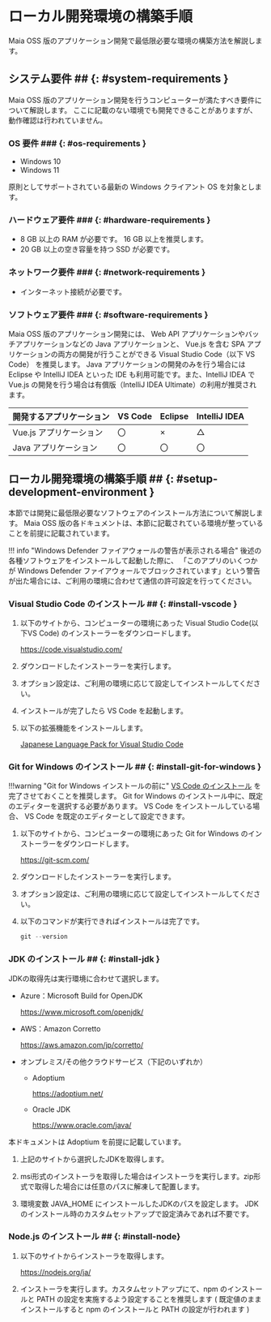 # ローカル開発環境の構築手順

Maia OSS 版のアプリケーション開発で最低限必要な環境の構築方法を解説します。

## システム要件 ## {: #system-requirements }

Maia OSS 版のアプリケーション開発を行うコンピューターが満たすべき要件について解説します。
ここに記載のない環境でも開発できることがありますが、動作確認は行われていません。

### OS 要件 ### {: #os-requirements }

- Windows 10
- Windows 11

原則としてサポートされている最新の Windows クライアント OS を対象とします。

### ハードウェア要件 ### {: #hardware-requirements }

- 8 GB 以上の RAM が必要です。 16 GB 以上を推奨します。
- 20 GB 以上の空き容量を持つ SSD が必要です。

### ネットワーク要件 ### {: #network-requirements }

- インターネット接続が必要です。

### ソフトウェア要件 ### {: #software-requirements }

Maia OSS 版のアプリケーション開発には、
Web API アプリケーションやバッチアプリケーションなどの Java アプリケーションと、
Vue.js を含む SPA アプリケーションの両方の開発が行うことができる Visual Studio Code（以下 VS Code） を推奨します。
Java アプリケーションの開発のみを行う場合には Eclipse や IntelliJ IDEA といった IDE も利用可能です。また、IntelliJ IDEA で Vue.js の開発を行う場合は有償版（IntelliJ IDEA Ultimate）の利用が推奨されます。

| 開発するアプリケーション | VS Code | Eclipse | IntelliJ IDEA |
| ------------------------ | ------- | ------- | ------------- |
| Vue.js アプリケーション  | 〇      | ×      | △            |
| Java アプリケーション    | 〇      | 〇      | 〇            |

## ローカル開発環境の構築手順 ## {: #setup-development-environment }

本節では開発に最低限必要なソフトウェアのインストール方法について解説します。
Maia OSS 版の各ドキュメントは、本節に記載されている環境が整っていることを前提に記載されています。

!!! info "Windows Defender ファイアウォールの警告が表示される場合"
    後述の各種ソフトウェアをインストールして起動した際に、
    「このアプリのいくつかが Windows Defender ファイアウォールでブロックされています」という警告が出た場合には、ご利用の環境に合わせて通信の許可設定を行ってください。

### Visual Studio Code のインストール ## {: #install-vscode }

1. 以下のサイトから、コンピューターの環境にあった Visual Studio Code(以下VS Code) のインストーラーをダウンロードします。

    <https://code.visualstudio.com/>

1. ダウンロードしたインストーラーを実行します。

1. オプション設定は、ご利用の環境に応じて設定してインストールしてください。

1. インストールが完了したら VS Code を起動します。

1. 以下の拡張機能をインストールします。

    [Japanese Language Pack for Visual Studio Code](https://marketplace.visualstudio.com/items?itemName=MS-CEINTL.vscode-language-pack-ja)

### Git for Windows のインストール ## {: #install-git-for-windows }

!!!warning "Git for Windows インストールの前に"
    [VS Code のインストール](#install-vscode) を完了させておくことを推奨します。
    Git for Windows のインストール中に、既定のエディターを選択する必要があります。
    VS Code をインストールしている場合、 VS Code を既定のエディターとして設定できます。

1. 以下のサイトから、コンピューターの環境にあった Git for Windows のインストーラーをダウンロードします。

    <https://git-scm.com/>

1. ダウンロードしたインストーラーを実行します。

1. オプション設定は、ご利用の環境に応じて設定してインストールしてください。

1. 以下のコマンドが実行できればインストールは完了です。

    ```ps1 title="Git for Windows のバージョン確認"
    git --version
    ```

### JDK のインストール ## {: #install-jdk }

JDKの取得先は実行環境に合わせて選択します。

- Azure：Microsoft Build for OpenJDK

    <https://www.microsoft.com/openjdk/>

- AWS：Amazon Corretto

    <https://aws.amazon.com/jp/corretto/>

- オンプレミス/その他クラウドサービス（下記のいずれか）

    - Adoptium

        <https://adoptium.net/>

    - Oracle JDK

        <https://www.oracle.com/java/>

本ドキュメントは Adoptium を前提に記載しています。

1. 上記のサイトから選択したJDKを取得します。

1. msi形式のインストーラを取得した場合はインストーラを実行します。zip形式で取得した場合には任意のパスに解凍して配置します。

1. 環境変数 JAVA_HOME にインストールしたJDKのパスを設定します。
JDKのインストール時のカスタムセットアップで設定済みであれば不要です。

### Node.js のインストール ## {: #install-node}

1. 以下のサイトからインストーラを取得します。

    <https://nodejs.org/ja/>

1. インストーラを実行します。カスタムセットアップにて、npm のインストールと PATH の設定を実施するよう設定することを推奨します ( 既定値のままインストールすると npm のインストールと PATH の設定が行われます )
